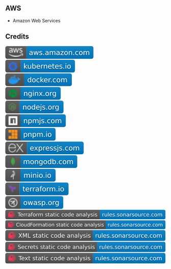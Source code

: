 AWS
---

- Amazon Web Services

Credits
-------
[![image](
Credits/aws.amazon.com.svg?raw=true)](https://aws.amazon.com/)  
[![image](
Credits/kubernetes.io.svg?raw=true)](https://kubernetes.io/)  
[![image](
Credits/docker.com.svg?raw=true)](https://docker.com/)  
[![image](
Credits/nginx.org.svg?raw=true)](https://nginx.org/)  
[![image](
Credits/nodejs.org.svg?raw=true)](https://nodejs.org/)  
[![image](
Credits/npmjs.com.svg?raw=true)](https://npmjs.com/)  
[![image](
Credits/pnpm.io.svg?raw=true)](https://pnpm.io/)  
[![image](
Credits/expressjs.com.svg?raw=true)](https://expressjs.com/)  
[![image](
Credits/mongodb.com.svg?raw=true)](https://mongodb.com/)  
[![image](
Credits/minio.io.svg?raw=true)](https://minio.io)  
[![image](
Credits/terraform.io.svg?raw=true)](https://terraform.io/)  
[![image](
Credits/owasp.org.svg?raw=true)](https://owasp.org/)  
[![image](
Credits/Terraform-static-code-analysis-rules.sonarsource.com.svg?raw=true)](https://rules.sonarsource.com/terraform/)  
[![image](
Credits/CloudFormation-static-code-analysis-rules.sonarsource.com.svg?raw=true)](https://rules.sonarsource.com/cloudformation/)  
[![image](
Credits/XML-static-code-analysis-rules.sonarsource.com.svg?raw=true)](https://rules.sonarsource.com/xml/)  
[![image](
Credits/Secrets-static-code-analysis-rules.sonarsource.com.svg?raw=true)](https://rules.sonarsource.com/secrets/)  
[![image](
Credits/Text-static-code-analysis-rules.sonarsource.com.svg?raw=true)](https://rules.sonarsource.com/text/)
